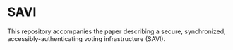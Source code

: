 # SAVI
This repository accompanies the paper describing a secure, synchronized, accessibly-authenticating voting infrastructure (SAVI).
